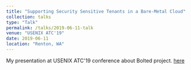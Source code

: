 ```yaml
---
title: "Supporting Security Sensitive Tenants in a Bare-Metal Cloud"
collection: talks
type: "Talk"
permalink: /talks/2019-06-11-talk
venue: "USENIX ATC'19"
date: 2019-06-11
location: "Renton, WA"
---
```


My presentation at USENIX ATC'19 conference about Bolted project. [here](https://www.usenix.org/conference/atc19/presentation/mosayyebzadeh) 
 
